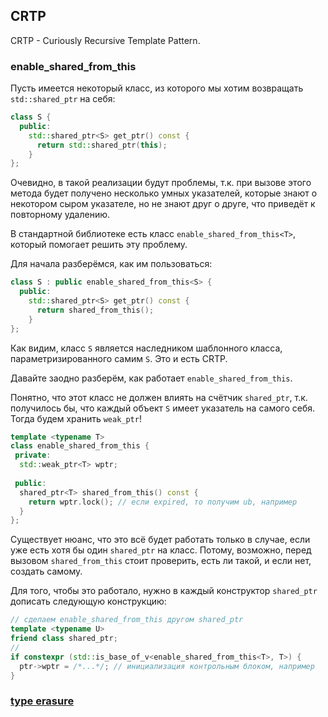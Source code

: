 ## CRTP

CRTP - Curiously Recursive Template Pattern.

### enable_shared_from_this

Пусть имеется некоторый класс, из которого мы хотим возвращать ```std::shared_ptr``` на себя:
```cpp
class S {
  public:
    std::shared_ptr<S> get_ptr() const {
      return std::shared_ptr(this);
    }
};
```

Очевидно, в такой реализации будут проблемы, т.к. при вызове этого метода будет получено
несколько умных указателей, которые знают о некотором сыром указателе, но не знают
друг о друге, что приведёт к повторному удалению.

В стандартной библиотеке есть класс ```enable_shared_from_this<T>```, который 
помогает решить эту проблему.

Для начала разберёмся, как им пользоваться:
```cpp
class S : public enable_shared_from_this<S> {
  public:
    std::shared_ptr<S> get_ptr() const {
      return shared_from_this();
    }
};
```

Как видим, класс ```S``` является наследником шаблонного класса, параметризированного самим ```S```.
Это и есть CRTP.

Давайте заодно разберём, как работает ```enable_shared_from_this```.

Понятно, что этот класс не должен влиять на счётчик ```shared_ptr```, т.к. получилось бы,
что каждый объект ```S``` имеет указатель на самого себя.
Тогда будем хранить ```weak_ptr```!

```cpp
template <typename T>
class enable_shared_from_this {
 private:
  std::weak_ptr<T> wptr;
 
 public:
  shared_ptr<T> shared_from_this() const {
    return wptr.lock(); // если expired, то получим ub, например
  }
};
```

Существует нюанс, что это всё будет работать только в случае, если уже есть хотя бы один
```shared_ptr``` на класс.
Потому, возможно, перед вызовом ```shared_from_this``` стоит проверить, есть ли такой, 
и если нет, создать самому.

Для того, чтобы это работало, нужно в каждый конструктор ```shared_ptr``` дописать следующую конструкцию:
```cpp
// сделаем enable_shared_from_this другом shared_ptr
template <typename U>
friend class shared_ptr;
//
if constexpr (std::is_base_of_v<enable_shared_from_this<T>, T>) {
  ptr->wptr = /*...*/; // инициализация контрольным блоком, например
}
```

### [type erasure](https://en.wikibooks.org/wiki/More_C%2B%2B_Idioms/Type_Erasure)
